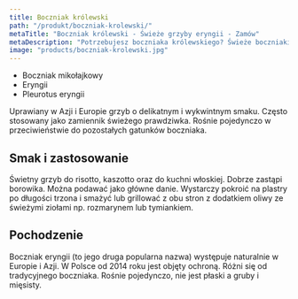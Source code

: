 ```yaml
---
title: Boczniak królewski
path: "/produkt/boczniak-krolewski/"
metaTitle: "Boczniak królewski - Świeże grzyby eryngii - Zamów"
metaDescription: "Potrzebujesz boczniaka królewskiego? Świeże boczniaki eryngii możesz zamówić online lub napisać do naszego konsultanta na Mesengerze lub przez email."
image: "products/boczniak-krolewski.jpg"
---
```


- Boczniak mikołajkowy
- Eryngii
- Pleurotus eryngii

Uprawiany w Azji i Europie grzyb o delikatnym i wykwintnym smaku. Często stosowany jako zamiennik świeżego prawdziwka. Rośnie pojedynczo w przeciwieństwie do pozostałych gatunków boczniaka.

## Smak i zastosowanie
Świetny grzyb do risotto, kaszotto oraz do kuchni włoskiej. Dobrze zastąpi borowika. Można podawać jako główne danie. Wystarczy pokroić na plastry po długości trzona i smażyć lub grillować z obu stron z dodatkiem oliwy ze świeżymi ziołami np. rozmarynem lub tymiankiem.

## Pochodzenie

Boczniak eryngii (to jego druga popularna nazwa) występuje naturalnie w Europie i Azji. W Polsce od 2014 roku jest objęty ochroną. Różni się od tradycyjnego boczniaka. Rośnie pojedynczo, nie jest płaski a gruby i mięsisty.
